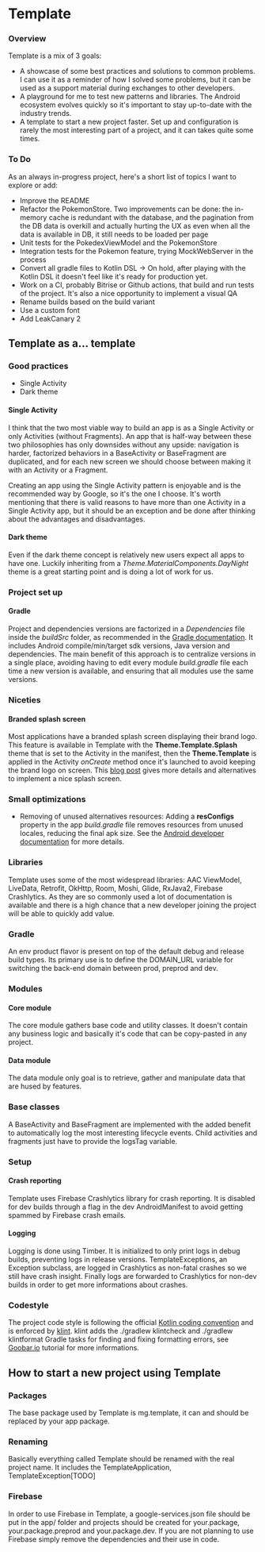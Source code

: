 # Template

### Overview

Template is a mix of 3 goals:

- A showcase of some best practices and solutions to common problems. I can use it as a reminder of how I solved some problems, but it can be used as a support material during exchanges to other developers.
- A playground for me to test new patterns and libraries. The Android ecosystem evolves quickly so it's important to stay up-to-date with the industry trends.
- A template to start a new project faster. Set up and configuration is rarely the most interesting part of a project, and it can takes quite some times.

### To Do

As an always in-progress project, here's a short list of topics I want to explore or add:

- Improve the README
- Refactor the PokemonStore. Two improvements can be done: the in-memory cache is redundant with the database, and the pagination from the DB data is overkill and actually hurting the UX as even when all the data is available in DB, it still needs to be loaded per page
- Unit tests for the PokedexViewModel and the PokemonStore
- Integration tests for the Pokemon feature, trying MockWebServer in the process
- Convert all gradle files to Kotlin DSL -> On hold, after playing with the Kotlin DSL it doesn't feel like it's ready for production yet.
- Work on a CI, probably Bitrise or Github actions, that build and run tests of the project. It's also a nice opportunity to implement a visual QA
- Rename builds based on the build variant
- Use a custom font
- Add LeakCanary 2

## Template as a... template

### Good practices

- Single Activity
- Dark theme

#### Single Activity

I think that the two most viable way to build an app is as a Single Activity or only Activities (without Fragments). An app that is half-way between these two philosophies has only downsides without any upside: navigation is harder, factorized behaviors in a BaseActivity or BaseFragment are duplicated, and for each new screen we should choose between making it with an Activity or a Fragment.

Creating an app using the Single Activity pattern is enjoyable and is the recommended way by Google, so it's the one I choose. It's worth mentioning that there is valid reasons to have more than one Activity in a Single Activity app, but it should be an exception and be done after thinking about the advantages and disadvantages.

#### Dark theme

Even if the dark theme concept is relatively new users expect all apps to have one. Luckily inheriting from a *Theme.MaterialComponents.DayNight* theme is a great starting point and is doing a lot of work for us.

### Project set up

#### Gradle

Project and dependencies versions are factorized in a *Dependencies* file inside the *buildSrc* folder, as recommended in the [Gradle documentation](https://docs.gradle.org/current/userguide/organizing_gradle_projects.html#sec:build_sources). It includes Android compile/min/target sdk versions, Java version and dependencies.
The main benefit of this approach is to centralize versions in a single place, avoiding having to edit every module *build.gradle* file each time a new version is available, and ensuring that all modules use the same versions.

### Niceties

#### Branded splash screen

Most applications have a branded splash screen displaying their brand logo. This feature is available in Template with the **Theme.Template.Splash** theme that is set to the Activity in the manifest, then the **Theme.Template** is applied in the Activity *onCreate* method once it's launched to avoid keeping the brand logo on screen. This [blog post](https://android.jlelse.eu/revisited-a-guide-on-splash-screen-in-android-in-2020-bbcd4bb1ce42) gives more details and alternatives to implement a nice splash screen.

### Small optimizations

- Removing of unused alternatives resources: Adding a **resConfigs** property in the app *build.gradle* file removes resources from unused locales, reducing the final apk size. See the [Android developer documentation](https://developer.android.com/studio/build/shrink-code#unused-alt-resources) for more details.

### Libraries

Template uses some of the most widespread libraries: AAC ViewModel, LiveData, Retrofit, OkHttp, Room, Moshi, Glide, RxJava2, Firebase Crashlytics. As they are so commonly used a lot of documentation is available and there is a high chance that a new developer joining the project will be able to quickly add value.

### Gradle

An env product flavor is present on top of the default debug and release build types. Its primary use is to define the DOMAIN_URL variable for switching the back-end domain between prod, preprod and dev.

### Modules

#### Core module

The core module gathers base code and utility classes. It doesn't contain any business logic and basically it's code that can be copy-pasted in any project.

#### Data module

The data module only goal is to retrieve, gather and manipulate data that are hused by features. 

### Base classes

A BaseActivity and BaseFragment are implemented with the added benefit to automatically log the most interesting lifecycle events. Child activities and fragments just have to provide the logsTag variable.

### Setup

#### Crash reporting

Template uses Firebase Crashlytics library for crash reporting. It is disabled for dev builds through a flag in the dev AndroidManifest to avoid getting spammed by Firebase crash emails.

#### Logging

Logging is done using Timber. It is initialized to only print logs in debug builds, preventing logs in release versions.
TemplateExceptions, an Exception subclass, are logged in Crashlytics as non-fatal crashes so we still have crash insight.
Finally logs are forwarded to Crashlytics for non-dev builds in order to get more informations about crashes.

### Codestyle

The project code style is following the official [Kotlin coding convention](https://kotlinlang.org/docs/reference/coding-conventions.html) and is enforced by [klint](https://github.com/pinterest/ktlint). klint adds the ./gradlew klintcheck and ./gradlew klintformat Gradle tasks for finding and fixing formatting errors, see [Goobar.io](https://goobar.io/2019/07/25/adding-ktlint-to-your-kotlin-project/) tutorial for more informations.

## How to start a new project using Template

### Packages

The base package used by Template is mg.template, it can and should be replaced by your app package.

### Renaming

Basically everything called Template should be renamed with the real project name. It includes the TemplateApplication, TemplateException[TODO]

### Firebase

In order to use Firebase in Template, a google-services.json file should be put in the app/ folder and projects should be created for your.package, your.package.preprod and your.package.dev. If you are not planning to use Firebase simply remove the dependencies and their use in code.